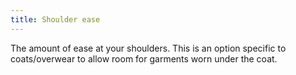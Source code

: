 ```yaml
---
title: Shoulder ease
---
```


The amount of ease at your shoulders. This is an option specific to coats/overwear to allow room for garments worn under the coat.
